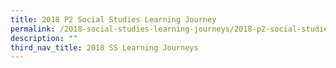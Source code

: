```yaml
---
title: 2018 P2 Social Studies Learning Journey
permalink: /2018-social-studies-learning-journeys/2018-p2-social-studies-learning-journey/
description: ""
third_nav_title: 2018 SS Learning Journeys
---
```


